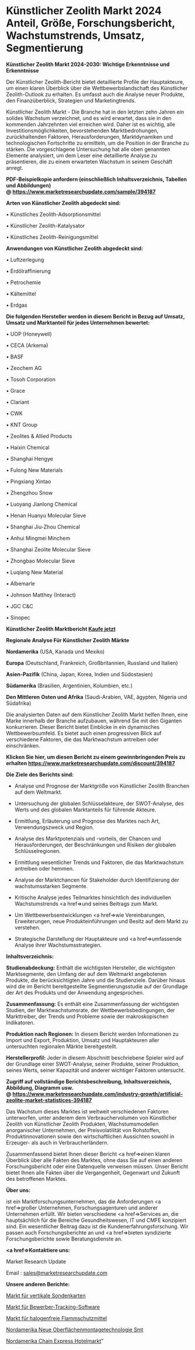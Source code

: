 # Künstlicher Zeolith Markt 2024 Anteil, Größe, Forschungsbericht, Wachstumstrends, Umsatz, Segmentierung

<strong>Künstlicher Zeolith Markt 2024-2030: Wichtige Erkenntnisse und Erkenntnisse</strong>

Der Künstlicher Zeolith-Bericht bietet detaillierte Profile der Hauptakteure, um einen klaren Überblick über die Wettbewerbslandschaft des Künstlicher Zeolith-Outlook zu erhalten. Es umfasst auch die Analyse neuer Produkte, den Finanzüberblick, Strategien und Marketingtrends.

Künstlicher Zeolith Markt - Die Branche hat in den letzten zehn Jahren ein solides Wachstum verzeichnet, und es wird erwartet, dass sie in den kommenden Jahrzehnten viel erreichen wird. Daher ist es wichtig, alle Investitionsmöglichkeiten, bevorstehenden Marktbedrohungen, zurückhaltenden Faktoren, Herausforderungen, Marktdynamiken und technologischen Fortschritte zu ermitteln, um die Position in der Branche zu stärken. Die vorgeschlagene Untersuchung hat alle oben genannten Elemente analysiert, um dem Leser eine detaillierte Analyse zu präsentieren, die zu einem erwarteten Wachstum in seinem Geschäft anregt.

<strong><b>PDF-Beispielkopie anfordern (einschließlich Inhaltsverzeichnis, Tabellen und Abbildungen) @ </b></strong><strong><a href=https://www.marketresearchupdate.com/sample/394187><strong>https://www.marketresearchupdate.com/sample/394187</u></a></strong></strong>

<strong>Arten von Künstlicher Zeolith abgedeckt sind:</strong>

• Künstliches Zeolith-Adsorptionsmittel

• Künstlicher Zeolith-Katalysator

• Künstliches Zeolith-Reinigungsmittel

<strong>Anwendungen von Künstlicher Zeolith abgedeckt sind:</strong>

• Luftzerlegung

• Erdölraffinierung

• Petrochemie

• Kältemittel

• Erdgas

<strong>Die folgenden Hersteller werden in diesem Bericht in Bezug auf Umsatz, Umsatz und Marktanteil für jedes Unternehmen bewertet:</strong>

• UOP (Honeywell)

• CECA (Arkema)

• BASF

• Zeochem AG

• Tosoh Corporation

• Grace

• Clariant

• CWK

• KNT Group

• Zeolites & Allied Products

• Haixin Chemical

• Shanghai Hengye

• Fulong New Materials

• Pingxiang Xintao

• Zhengzhou Snow

• Luoyang Jianlong Chemical

• Henan Huanyu Molecular Sieve

• Shanghai Jiu-Zhou Chemical

• Anhui Mingmei Minchem

• Shanghai Zeolite Molecular Sieve

• Zhongbao Molecular Sieve

• Luqiang New Material

• Albemarle

• Johnson Matthey (Interact)

• JGC C&C

• Sinopec

<strong>Künstlicher Zeolith Marktbericht <a href=https://www.marketresearchupdate.com/buynow/394187>Kaufe jetzt</a></strong>

<strong>Regionale Analyse Für Künstlicher Zeolith Märkte</strong>

<strong>Nordamerika</strong> (USA, Kanada und Mexiko)

<strong>Europa</strong> (Deutschland, Frankreich, Großbritannien, Russland und Italien)

<strong>Asien-Pazifik</strong> (China, Japan, Korea, Indien und Südostasien)

<strong>Südamerika</strong> (Brasilien, Argentinien, Kolumbien, etc.)

<strong>Den Mittleren</strong> <strong>Osten und Afrika</strong> (Saudi-Arabien, VAE, ägypten, Nigeria und Südafrika)

Die analysierten Daten auf dem Künstlicher Zeolith Markt helfen Ihnen, eine Marke innerhalb der Branche aufzubauen, während Sie mit den Giganten konkurrieren. Dieser Bericht bietet Einblicke in ein dynamisches Wettbewerbsumfeld. Es bietet auch einen progressiven Blick auf verschiedene Faktoren, die das Marktwachstum antreiben oder einschränken.

<strong>Klicken Sie hier, um diesen Bericht zu einem gewinnbringenden Preis zu erhalten
</strong><strong><a href=https://www.marketresearchupdate.com/discount/394187>https://www.marketresearchupdate.com/discount/394187</b></u></strong></a>

<strong>Die Ziele des Berichts sind:</strong>

- Analyse und Prognose der Marktgröße von Künstlicher Zeolith Branchen auf dem Weltmarkt.

- Untersuchung der globalen Schlüsselakteure, der SWOT-Analyse, des Werts und des globalen Marktanteils für führende Akteure.

- Ermittlung, Erläuterung und Prognose des Marktes nach Art, Verwendungszweck und Region.

- Analyse des Marktpotenzials und -vorteils, der Chancen und Herausforderungen, der Beschränkungen und Risiken der globalen Schlüsselregionen.

- Ermittlung wesentlicher Trends und Faktoren, die das Marktwachstum antreiben oder hemmen.

- Analyse der Marktchancen für Stakeholder durch Identifizierung der wachstumsstarken Segmente.

- Kritische Analyse jedes Teilmarktes hinsichtlich des individuellen Wachstumstrends <a href=>und</a> seines Beitrags zum Markt.

- Um Wettbewerbsentwicklungen <a href=>wie</a> Vereinbarungen, Erweiterungen, neue Produkteinführungen und Besitz auf dem Markt zu verstehen.

- Strategische Darstellung der Hauptakteure und <a href=>umfas</a>sende Analyse ihrer Wachstumsstrategien.

<strong>Inhaltsverzeichnis:</strong>

<strong>Studienabdeckung:</strong> Enthält die wichtigsten Hersteller, die wichtigsten Marktsegmente, den Umfang der auf dem Weltmarkt angebotenen Produkte, die berücksichtigten Jahre und die Studienziele. Darüber hinaus wird die im Bericht bereitgestellte Segmentierungsstudie auf der Grundlage der Art des Produkts und der Anwendung angesprochen.

<strong>Zusammenfassung:</strong> Es enthält eine Zusammenfassung der wichtigsten Studien, der Marktwachstumsrate, der Wettbewerbsbedingungen, der Markttreiber, der Trends und Probleme sowie der makroskopischen Indikatoren.

<strong>Produktion nach Regionen:</strong> In diesem Bericht werden Informationen zu Import und Export, Produktion, Umsatz und Hauptakteuren aller untersuchten regionalen Märkte bereitgestellt.

<strong>Herstellerprofil:</strong> Jeder in diesem Abschnitt beschriebene Spieler wird auf der Grundlage einer SWOT-Analyse, seiner Produkte, seiner Produktion, seines Werts, seiner Kapazität und anderer wichtiger Faktoren untersucht.

<strong><b>Zugriff auf vollständige Berichtsbeschreibung, Inhaltsverzeichnis, Abbildung, Diagramm usw. @ </b></strong><strong><a href=https://www.marketresearchupdate.com/industry-growth/artificial-zeolite-market-statistices-394187>https://www.marketresearchupdate.com/industry-growth/artificial-zeolite-market-statistices-394187</a></strong>

Das Wachstum dieses Marktes ist weltweit verschiedenen Faktoren unterworfen, unter anderem dem Verbrauchervolumen von Künstlicher Zeolith von Künstlicher Zeolith Produkten, Wachstumsmodellen anorganischer Unternehmen, der Preisvolatilität von Rohstoffen, Produktinnovationen sowie den wirtschaftlichen Aussichten sowohl in Erzeuger- als auch in Verbraucherländern.

Zusammenfassend bietet Ihnen dieser Bericht <a href=>einen</a> klaren Überblick über alle Fakten des Marktes, ohne dass Sie auf einen anderen Forschungsbericht oder eine Datenquelle verweisen müssen. Unser Bericht bietet Ihnen alle Fakten über die Vergangenheit, Gegenwart und Zukunft des betroffenen Marktes.

<strong>Über uns:</strong>

 ist ein Marktforschungsunternehmen, das die Anforderungen <a href=>großer</a> Unternehmen, Forschungsagenturen und anderer Unternehmen erfüllt. Wir bieten verschiedene <a href=>Services</a> an, die hauptsächlich für die Bereiche Gesundheitswesen, IT und CMFE konzipiert sind. Ein wesentlicher Beitrag dazu ist die Kundenerfahrungsforschung. Wir passen auch Forschungsberichte an und <a href=>bieten</a> syndizierte Forschungsberichte sowie Beratungsdienste an.

<strong><a href=>Kontaktiere uns:</a></strong>

Market Research Update

Email : sales@marketresearchupdate.com

<strong>Unsere anderen Berichte:</strong>

<a href=https://www.linkedin.com/pulse/vertical-probe-cards-market-size-growth-set-surge>Markt für vertikale Sondenkarten</a>

<a href=https://www.linkedin.com/pulse/applicant-tracking-software-market-2023-analysis>Markt für Bewerber-Tracking-Software</a>

<a href=https://www.linkedin.com/pulse/halogen-free-flame-retardant-market-research>Markt für halogenfreie Flammschutzmittel</a>

<a href=https://www.linkedin.com/pulse/north-america-new-surface-mount-technology-smt>Nordamerika Neue Oberflächenmontagetechnologie Smt</a>

<a href=https://www.linkedin.com/pulse/north-america-chain-express-hotel-market-witness>Nordamerika Chain Express Hotelmarkt</a>"
